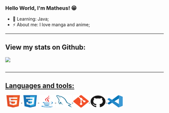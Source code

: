 ###  Hello World, I'm Matheus! 😁

- 🌱 Learning: Java;
- ⚡ About me: I love manga and anime;

<!--
**matheusmoura13/matheusmoura13** is a ✨ _special_ ✨ repository because its `README.md` (this file) appears on your GitHub profile.

Here are some ideas to get you started:

- 🔭 I’m currently working on ...
- 👯 I’m looking to collaborate on ...
- 🤔 I’m looking for help with ...
- 💬 Ask me about ...
- 📫 How to reach me: ...
- 😄 Pronouns: ...
-->
---
## View my stats on Github:
<div>
  <a href="https://github.com/matheusmoura13/matheusmoura13">
    <img align="center" src="https://github-readme-stats.vercel.app/api?username=matheusmoura13&show_icons=true&theme=highcontrast&include_all_commits=true&count_private=true"/>
   <!-- <img align="center" src="https://github-readme-stats.vercel.app/api/top-langs/?username=matheusmoura13&layout=compact&langs_count=7&theme=highcontrast"/>-->
    </div>
  <br>

 ---  
 ## Languages and tools:
 

  <div style: "display: inline_block">
    <img align="center" alt="matheus-HTML" height="40" width="50" src="https://raw.githubusercontent.com/devicons/devicon/master/icons/html5/html5-original.svg">
    <img align="center" alt="matheus-CSS" height="40" width="50" src="https://raw.githubusercontent.com/devicons/devicon/master/icons/css3/css3-original.svg">
    <img align="center" alt="matheus-java" height="40" width="50" src="https://raw.githubusercontent.com/devicons/devicon/master/icons/java/java-original.svg">
    <img align="center" alt="matheus-MySQL" height="40" width="50" src="https://raw.githubusercontent.com/devicons/devicon/master/icons/mysql/mysql-original.svg">
    <img align="center" alt="matheus-Git" height="40" width="50" src="https://raw.githubusercontent.com/devicons/devicon/master/icons/git/git-original.svg">
    <img align="center" alt="matheus-Github" height="40" width="50" src="https://raw.githubusercontent.com/devicons/devicon/master/icons/github/github-original.svg">
    <img align="center" alt="matheus-VsCode" height="40" width="50" src="https://raw.githubusercontent.com/devicons/devicon/master/icons/vscode/vscode-original.svg">
  </div>
  

